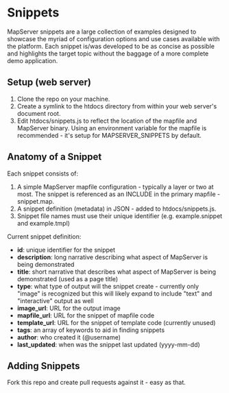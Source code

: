 # Snippets
MapServer snippets are a large collection of examples designed to showcase the myriad of configuration options and use cases available with the platform. Each snippet is/was developed to be as concise as possible and highlights the target topic without the baggage of a more complete demo application.

## Setup (web server)
1) Clone the repo on your machine. 
2) Create a symlink to the htdocs directory from within your web server's document root.
3) Edit htdocs/snippets.js to reflect the location of the mapfile and MapServer binary. Using an environment variable for the mapfile is recommended - it's setup for MAPSERVER_SNIPPETS by default.

## Anatomy of a Snippet
Each snippet consists of:
1) A simple MapServer mapfile configuration - typically a layer or two at most. The snippet is referenced as an INCLUDE in the primary mapfile - snippet.map.
2) A snippet definition (metadata) in JSON - added to htdocs/snippets.js.
3) Snippet file names must use their unique identifier (e.g. example.snippet and example.tmpl)  

Current snippet definition:
* __id__: unique identifier for the snippet
* __description__: long narrative describing what aspect of MapServer is being demonstrated 
* __title__: short narrative that describes what aspect of MapServer is being demonstrated (used as a page title)
* __type__: what type of output will the snippet create - currently only "image" is recognized but this will likely expand to include "text" and "interactive" output as well
* __image_url__: URL for the output image
* __mapfile_url__: URL for the snippet of mapfile code
* __template_url__: URL for the snippet of template code (currently unused)
* __tags__: an array of keywords to aid in finding snippets
* __author__: who created it (@username)
* __last_updated__: when was the snippet last updated (yyyy-mm-dd)

## Adding Snippets
Fork this repo and create pull requests against it - easy as that.
